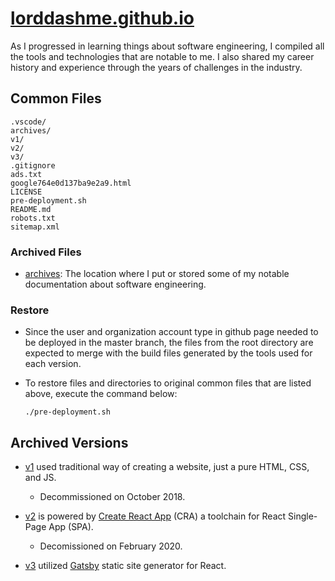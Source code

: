 # [lorddashme.github.io](https://lorddashme.github.io/)

As I progressed in learning things about software engineering, I compiled all the tools and technologies that are notable to me. 
I also shared my career history and experience through the years of challenges in the industry.

## Common Files

```text
.vscode/
archives/
v1/
v2/
v3/
.gitignore
ads.txt
google764e0d137ba9e2a9.html
LICENSE
pre-deployment.sh
README.md
robots.txt
sitemap.xml
```

### Archived Files

- [archives](archives/): The location where I put or stored some of my notable documentation about software engineering.

### Restore

- Since the user and organization account type in github page needed to be deployed in the master branch, the files from the root directory are expected to merge with the build files generated by the tools used for each version.

- To restore files and directories to original common files that are listed above, execute the command below:

  ```text
  ./pre-deployment.sh
  ```

## Archived Versions

- [v1](v1/) used traditional way of creating a website, just a pure HTML, CSS, and JS. 

  - Decommissioned on October 2018.

- [v2](v2/) is powered by [Create React App](https://create-react-app.dev/) (CRA) a toolchain for React Single-Page App (SPA).

  - Decomissioned on February 2020.

- [v3](v3/) utilized [Gatsby](https://www.gatsbyjs.org/) static site generator for React.
